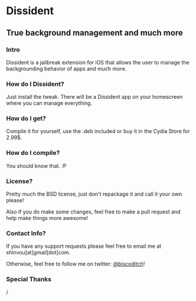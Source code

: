 # Dissident
## True background management and much more

### Intro
Dissident is a jailbreak extension for iOS that allows the user to manage the backgrounding behavior of apps and much more.

### How do I Dissident?
Just install the tweak. There will be a Dissident app on your homescreen where you can manage everything.

### How do I get?
Compile it for yourself, use the .deb included or buy it in the Cydia Store for 2.99$.

### How do I compile?
You should know that. :P

### License?
Pretty much the BSD license, just don't repackage it and call it your own please!

Also if you do make some changes, feel free to make a pull request and help make things more awesome!

### Contact Info?
If you have any support requests please feel free to email me at shinvou[at]gmail[dot]com.

Otherwise, feel free to follow me on twitter: [@biscoditch](https:///www.twitter.com/biscoditch)!

### Special Thanks
/
